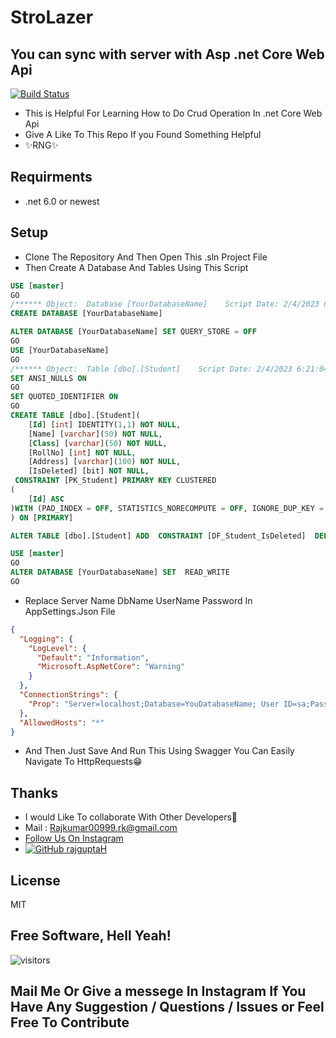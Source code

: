 # StroLazer
## You can sync with server with Asp .net Core Web Api

[![Build Status](https://travis-ci.org/joemccann/dillinger.svg?branch=master)](https://instagram.com/bug__developer)



- This is Helpful For Learning How to Do Crud Operation In .net Core Web Api
- Give A Like To This Repo If you Found Something Helpful
- ✨RNG✨
## Requirments
- .net 6.0 or newest 

## Setup 
- Clone The Repository And Then Open This .sln Project File 
- Then Create A Database And Tables Using This Script
```sql
USE [master]
GO
/****** Object:  Database [YourDatabaseName]    Script Date: 2/4/2023 6:21:03 PM ******/
CREATE DATABASE [YourDatabaseName]

ALTER DATABASE [YourDatabaseName] SET QUERY_STORE = OFF
GO
USE [YourDatabaseName]
GO
/****** Object:  Table [dbo].[Student]    Script Date: 2/4/2023 6:21:04 PM ******/
SET ANSI_NULLS ON
GO
SET QUOTED_IDENTIFIER ON
GO
CREATE TABLE [dbo].[Student](
	[Id] [int] IDENTITY(1,1) NOT NULL,
	[Name] [varchar](50) NOT NULL,
	[Class] [varchar](50) NOT NULL,
	[RollNo] [int] NOT NULL,
	[Address] [varchar](100) NOT NULL,
	[IsDeleted] [bit] NOT NULL,
 CONSTRAINT [PK_Student] PRIMARY KEY CLUSTERED 
(
	[Id] ASC
)WITH (PAD_INDEX = OFF, STATISTICS_NORECOMPUTE = OFF, IGNORE_DUP_KEY = OFF, ALLOW_ROW_LOCKS = ON, ALLOW_PAGE_LOCKS = ON, OPTIMIZE_FOR_SEQUENTIAL_KEY = OFF) ON [PRIMARY]
) ON [PRIMARY]

ALTER TABLE [dbo].[Student] ADD  CONSTRAINT [DF_Student_IsDeleted]  DEFAULT ((0)) FOR [IsDeleted]

USE [master]
GO
ALTER DATABASE [YourDatabaseName] SET  READ_WRITE 
GO
```
- Replace Server Name DbName UserName Password In AppSettings.Json File 
```json
{
  "Logging": {
    "LogLevel": {
      "Default": "Information",
      "Microsoft.AspNetCore": "Warning"
    }
  },
  "ConnectionStrings": {
    "Prop": "Server=localhost;Database=YouDatabaseName; User ID=sa;Password=admin;"
  },
  "AllowedHosts": "*"
}
```
- And Then Just Save And Run This Using Swagger You Can Easily Navigate To HttpRequests😁
## Thanks 

- I would Like To collaborate With Other Developers💛
- Mail : Rajkumar00999.rk@gmail.com
-  [Follow Us On Instagram]( https://instagram.com/raj__rr)
- [![GitHub rajguptaH](https://img.shields.io/github/followers/rajguptaH?label=follow&style=social)](https://github.com/rajguptaH)

## License

MIT

**Free Software, Hell Yeah!**
-
![visitors](https://visitor-badge.glitch.me/badge?page_id=rajguptaH.StroLazer)
## Mail Me Or Give a messege In Instagram If You Have Any Suggestion / Questions / Issues or Feel Free To Contribute
